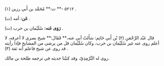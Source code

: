 ٥٢١٢ -** ت:** مُحَمَّد بن أَبي رزين (١) .

**عَن:** أمه (ت) .

**رَوَى عَنه:** سُلَيْمان بن حرب (ت) .

قال عَبْد الرَّحْمَنِ (٢) بْن أَبي حَاتِم: سَأَلتُ أبي عنه،** فَقَالَ:** شيخ بصري لا أعرفه، لا أعلم روى عنه غير سُلَيْمان بن حرب، وكان سُلَيْمان قل من يرضى من المشايخ فإذا رأيته قد روى عن شيخ فاعلم أنه ثقة (٣) .

روى له التِّرْمِذِيّ، وقد كتبْنا حديثه في ترجمه طلحة بن مالك.